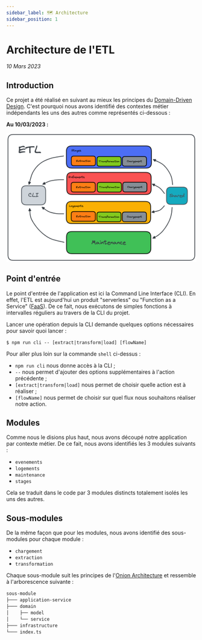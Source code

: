 ```yaml
---
sidebar_label: 🗺️ Architecture
sidebar_position: 1
---
```


# Architecture de l'ETL

_10 Mars 2023_

## Introduction

Ce projet a été réalisé en suivant au mieux les principes du [Domain-Driven Design](https://alexsoyes.com/ddd-domain-driven-design/).
C'est pourquoi nous avons identifié des contextes métier indépendants les uns des autres comme représentés ci-dessous :

**Au 10/03/2023 :**

![architecture-etl](./assets/big-picture-etl.png)

## Point d'entrée

Le point d'entrée de l'application est ici la Command Line Interface (CLI). En effet, l'ETL est aujourd'hui un produit
"serverless" ou "Function as a Service" ([FaaS](https://www.redhat.com/en/topics/cloud-native-apps/what-is-faas)). De ce
 fait, nous exécutons de simples fonctions à intervalles réguliers au travers de la CLI du projet.

Lancer une opération depuis la CLI demande quelques options nécessaires pour savoir quoi lancer :

```shell
$ npm run cli -- [extract|transform|load] [flowName]
```

Pour aller plus loin sur la commande `shell` ci-dessus :
- `npm run cli` nous donne accès à la CLI ;
- `--` nous permet d'ajouter des options supplémentaires à l'action précédente ;
- `[extract|transform|load]` nous permet de choisir quelle action est à réaliser ;
- `[flowName]` nous permet de choisir sur quel flux nous souhaitons réaliser notre action.

## Modules

Comme nous le disions plus haut, nous avons découpé notre application par contexte métier. De ce fait, nous avons
identifiés les 3 modules suivants :
- `evenements`
- `logements`
- `maintenance`
- `stages`

Cela se traduit dans le code par 3 modules distincts totalement isolés les uns des autres.

## Sous-modules

De la même façon que pour les modules, nous avons identifié des sous-modules pour chaque module :
- `chargement`
- `extraction`
- `transformation`

Chaque sous-module suit les principes de l'[Onion Architecture](https://medium.com/expedia-group-tech/onion-architecture-deed8a554423)
et ressemble à l'arborescence suivante :

```markdown
sous-module
├─── application-service
├─── domain
│    ├── model
│    └── service
├─── infrastructure
└─── index.ts
```

